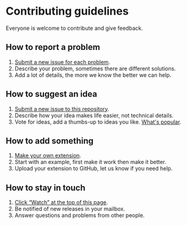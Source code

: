 Contributing guidelines
=======================

Everyone is welcome to contribute and give feedback.

## How to report a problem

1. [Submit a new issue for each problem](https://github.com/datenstrom/yellow/issues).
2. Describe your problem, sometimes there are different solutions.
3. Add a lot of details, the more we know the better we can help.

## How to suggest an idea

1. [Submit a new issue to this repository](https://github.com/datenstrom/yellow-extensions/issues).
2. Describe how your idea makes life easier, not technical details.
3. Vote for ideas, add a thumbs-up to ideas you like. [What's popular](https://github.com/datenstrom/yellow-extensions/issues?q=is%3Aopen+is%3Aissue+sort%3Areactions-%2B1-desc).

## How to add something

1. [Make your own extension](https://github.com/datenstrom/yellow-extensions).
2. Start with an example, first make it work then make it better.
3. Upload your extension to GitHub, let us know if you need help.

## How to stay in touch 

1. [Click “Watch” at the top of this page](https://github.com/datenstrom/yellow).
2. Be notified of new releases in your mailbox.
3. Answer questions and problems from other people.

